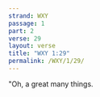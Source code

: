 ```yaml
---
strand: WXY
passage: 1
part: 2
verse: 29
layout: verse
title: "WXY 1:29"
permalink: /WXY/1/29/
---
```

"Oh, a great many things.
